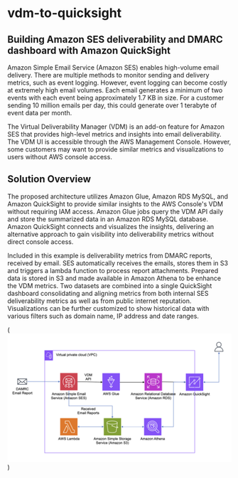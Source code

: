 # vdm-to-quicksight

## Building Amazon SES deliverability and DMARC dashboard with Amazon QuickSight

Amazon Simple Email Service (Amazon SES) enables high-volume email delivery. There are multiple methods to monitor sending and delivery metrics, such as event logging. However, event logging can become costly at extremely high email volumes. Each email generates a minimum of two events with each event being approximately 1.7 KB in size. For a customer sending 10 million emails per day, this could generate over 1 terabyte of event data per month.

The Virtual Deliverability Manager (VDM) is an add-on feature for Amazon SES that provides high-level metrics and insights into email deliverability. The VDM UI is accessible through the AWS Management Console. However, some customers may want to provide similar metrics and visualizations to users without AWS console access.

## Solution Overview

The proposed architecture utilizes Amazon Glue, Amazon RDS MySQL, and Amazon QuickSight to provide similar insights to the AWS Console's VDM without requiring IAM access. Amazon Glue jobs query the VDM API daily and store the summarized data in an Amazon RDS MySQL database. Amazon QuickSight connects and visualizes the insights, delivering an alternative approach to gain visibility into deliverability metrics without direct console access.

Included in this example is deliverability metrics from DMARC reports, received by email. SES automatically receives the emails, stores them in S3 and triggers a lambda function to process report attachments. Prepared data is stored in S3 and made available in Amazon Athena to be enhance the VDM metrics. Two datasets are combined into a single QuickSight dashboard consolidating and aligning metrics from both internal SES deliverability metrics as well as from public internet reputation.  Visualizations can be further customized to show historical data with various filters such as domain name, IP address and date ranges.

(![architecture diagram](images/vdmtoquicksightarch.png))
